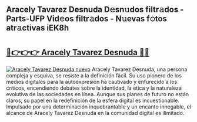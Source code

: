 ## Aracely Tavarez Desnuda D𝚎sn𝚞dos filtr𝚊dos - Parts-UFP Vid𝚎os filtr𝚊dos - N𝚞evas f𝚘tos atr𝚊ctivas iEK8h

# <h2><a href="http://mbdhib.tromn.icu/?c=Aracely+Tavarez+Desnuda">🔗👉👉👉 Aracely Tavarez Desnuda 🔗🔗</a></h2>

[![Aracely Tavarez Desnuda nuevo](https://i.imgur.com/pEAQMta.gif)](http://mbdhib.tromn.icu/?c=Aracely+Tavarez+Desnuda)
Aracely Tavarez Desnuda, una persona compleja y esquiva, se resiste a la definición fácil. Su uso pionero de los medios digitales para la autoexpresión ha cautivado y enfurecido a los críticos, encendiendo debates sobre la identidad, la ética y la naturaleza evolutiva de las sociedades en línea. Aunque sus planes de futuro no están claros, su papel en la redefinición de la esfera digital es incuestionable. Impulsado por una determinación inquebrantable y un encanto innegable, el alcance de Aracely Tavarez Desnuda en la comunidad digital es ilimitado.

